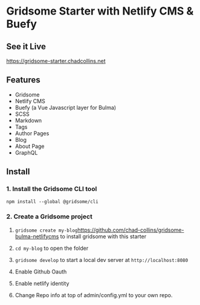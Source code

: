 # Gridsome Starter with Netlify CMS & Buefy

## See it Live

https://gridsome-starter.chadcollins.net

## Features

- Gridsome
- Netlify CMS
- Buefy (a Vue Javascript layer for Bulma)
- SCSS
- Markdown
- Tags
- Author Pages
- Blog
- About Page
- GraphQL

## Install

### 1. Install the Gridsome CLI tool

`npm install --global @gridsome/cli`

### 2. Create a Gridsome project

1. `gridsome create my-blog`https://github.com/chad-collins/gridsome-bulma-netlifycms to install gridsome with this starter
2. `cd my-blog` to open the folder
3. `gridsome develop` to start a local dev server at `http://localhost:8080`

4. Enable Github Oauth

5. Enable netlify identity

6. Change Repo info at top of admin/config.yml to your own repo.
